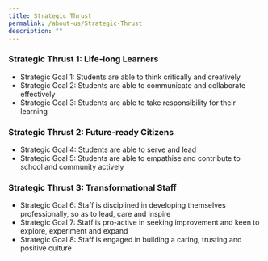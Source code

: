 ```yaml
---
title: Strategic Thrust
permalink: /about-us/Strategic-Thrust
description: ""
---
```

### Strategic Thrust 1: Life-long Learners

*   Strategic Goal 1: Students are able to think critically and creatively
*   Strategic Goal 2: Students are able to communicate and collaborate effectively
*   Strategic Goal 3: Students are able to take responsibility for their learning

### Strategic Thrust 2: Future-ready Citizens

*   Strategic Goal 4: Students are able to serve and lead
*   Strategic Goal 5: Students are able to empathise and contribute to school and community actively

### Strategic Thrust 3: Transformational Staff

*   Strategic Goal 6: Staff is disciplined in developing themselves professionally, so as to lead, care and inspire
*   Strategic Goal 7: Staff is pro-active in seeking improvement and keen to explore, experiment and expand
*   Strategic Goal 8: Staff is engaged in building a caring, trusting and positive culture